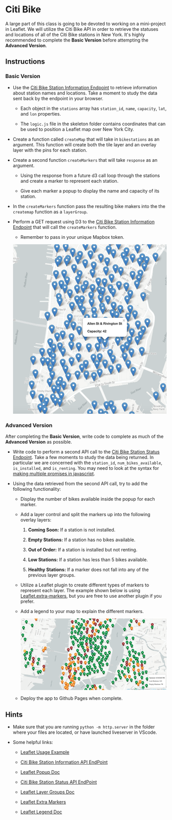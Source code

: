 # Citi Bike

A large part of this class is going to be devoted to working on a mini-project in Leaflet. We will utilize the Citi Bike API in order to retrieve the statuses and locations of all of the Citi Bike stations in New York. It's highly recommended to complete the **Basic Version** before attempting the **Advanced Version**.

## Instructions

### Basic Version

* Use the [Citi Bike Station Information Endpoint](https://gbfs.citibikenyc.com/gbfs/en/station_information.json) to retrieve information about station names and locations. Take a moment to study the data sent back by the endpoint in your browser.

  * Each object in the `stations` array has `station_id`, `name`, `capacity`, `lat`, and `lon` properties.

  * The `logic.js` file in the skeleton folder contains coordinates that can be used to position a Leaflet map over New York City.

* Create a function called `createMap` that will take in `bikestations` as an argument. This function will create both the tile layer and an overlay layer with the pins for each station.

* Create a second function `createMarkers` that will take `response` as an argument.

  * Using the response from a future d3 call loop through the stations and create a marker to represent each station.

  * Give each marker a popup to display the name and capacity of its station.

* In the `createMarkers` function pass the resulting bike makers into the the `createmap` function as a `layerGroup`.

* Perform a GET request using D3 to the [Citi Bike Station Information Endpoint](https://gbfs.citibikenyc.com/gbfs/en/station_information.json) that will call the `createMarkers` function.

  * Remember to pass in your unique Mapbox token.

  ![Citibike](Images/44-Citibike_basic.png)

### Advanced Version

After completing the **Basic Version**, write code to complete as much of the **Advanced Version** as possible.

* Write code to perform a second API call to the [Citi Bike Station Status Endpoint](https://gbfs.citibikenyc.com/gbfs/en/station_status.json). Take a few moments to study the data being returned. In particular we are concerned with the `station_id`, `num_bikes_available`, `is_installed`, and `is_renting`. You may need to look at the syntax for [making multiple promises in javascript](https://developer.mozilla.org/en-US/docs/Web/JavaScript/Reference/Global_Objects/Promise/all).

* Using the data retrieved from the second API call, try to add the following functionality:

  * Display the number of bikes available inside the popup for each marker.

  * Add a layer control and split the markers up into the following overlay layers:

    1. **Coming Soon:** If a station is not installed.

    2. **Empty Stations:** If a station has no bikes available.

    3. **Out of Order:** If a station is installed but not renting.

    4. **Low Stations:** If a station has less than 5 bikes available.

    5. **Healthy Stations:** If a marker does not fall into any of the previous layer groups.

  * Utilize a Leaflet plugin to create different types of markers to represent each layer. The example shown below is using [Leaflet.extra-markers](https://github.com/coryasilva/Leaflet.ExtraMarkers), but you are free to use another plugin if you prefer.

  * Add a legend to your map to explain the different markers.

    ![Citibike](Images/44-Citibike_advanced.png)

  * Deploy the app to Github Pages when complete.

## Hints

* Make sure that you are running `python -m http.server` in the folder where your files are located, or have launched liveserver in VScode. 

* Some helpful links:

  * [Leaflet Usage Example](http://leafletjs.com/reference.html#map-usage)

  * [Citi Bike Station Information API EndPoint](https://gbfs.citibikenyc.com/gbfs/en/station_information.json)

  * [Leaflet Popup Doc](http://leafletjs.com/reference.html#popup)

  * [Citi Bike Station Status API EndPoint](https://gbfs.citibikenyc.com/gbfs/en/station_status.json)

  * [Leaflet Layer Groups Doc](http://leafletjs.com/examples/layers-control/)

  * [Leaflet Extra Markers](https://github.com/coryasilva/Leaflet.ExtraMarkers)

  * [Leaflet Legend Doc](http://leafletjs.com/examples/choropleth/#custom-legend-control)
